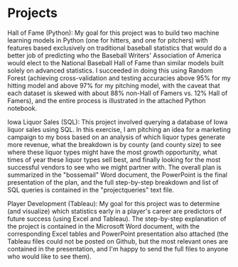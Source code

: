 # Projects
Hall of Fame (Python):  My goal for this project was to build two machine learning models in Python (one for hitters, and one for pitchers) with features based exclusively on traditional baseball statistics that would do a better job of predicting who the Baseball Writers' Association of America would elect to the National Baseball Hall of Fame than similar models built solely on advanced statistics.  I succeeded in doing this using Random Forest (achieving cross-validation and testing accuracies above 95% for my hitting model and above 97% for my pitching model, with the caveat that each dataset is skewed with about 88% non-Hall of Famers vs. 12% Hall of Famers), and the entire process is illustrated in the attached Python notebook.

Iowa Liquor Sales (SQL):  This project involved querying a database of Iowa liquor sales using SQL.  In this exercise, I am pitching an idea for a marketing campaign to my boss based on an analysis of which liquor types generate more revenue, what the breakdown is by county (and county size) to see where these liquor types might have the most growth opportunity, what times of year these liquor types sell best, and finally looking for the most successful vendors to see who we might partner with.  The overall plan is summarized in the "bossemail" Word document, the PowerPoint is the final presentation of the plan, and the full step-by-step breakdown and list of SQL queries is contained in the "projectqueries" text file.

Player Development (Tableau):  My goal for this project was to determine (and visualize) which statistics early in a player's career are predictors of future success (using Excel and Tableau).  The step-by-step explanation of the project is contained in the Microsoft Word document, with the corresponding Excel tables and PowerPoint presentation also attached (the Tableau files could not be posted on Github, but the most relevant ones are contained in the presentation, and I'm happy to send the full files to anyone who would like to see them).
